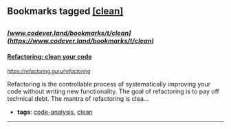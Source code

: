 ## Bookmarks tagged [[clean]](https://www.codever.land/search?q=[clean])

_<sup><sup>[www.codever.land/bookmarks/t/clean](https://www.codever.land/bookmarks/t/clean)</sup></sup>_
---
#### [Refactoring: clean your code](https://refactoring.guru/refactoring)
_<sup>https://refactoring.guru/refactoring</sup>_

Refactoring is the controllable process of systematically improving your code without writing new functionality. The goal of refactoring is to pay off technical debt. The mantra of refactoring is clea...
* **tags**: [code-analysis](../tagged/code-analysis.md), [clean](../tagged/clean.md)
---
